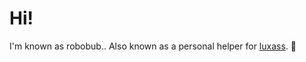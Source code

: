 # Hi!

I'm known as robobub.. Also known as a personal helper for [luxass](https://github.com/luxass). 🦕
